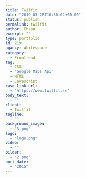 ```yaml
---
title: Twilfit
date: "2019-03-28T10:30:02+00:00"
status: publish
permalink: twilfit
author: Ehsan
excerpt: ""
type: portfolio
id: 219
agancy: Whitespace
category:
  - Front-end
tag:
  - CSS
  - "Google Maps Api"
  - HTML
  - Javascript
case_link_url:
  - "https://www.twilfit.se"
body_text:
  - ""
client:
  - Twilfit
tagline:
  - ""
background_image:
  - "3.png"
logo:
  - "logo.png"
video:
  - ""
bilder:
  - "2.png"
port_date:
  - "2015"
---
```

